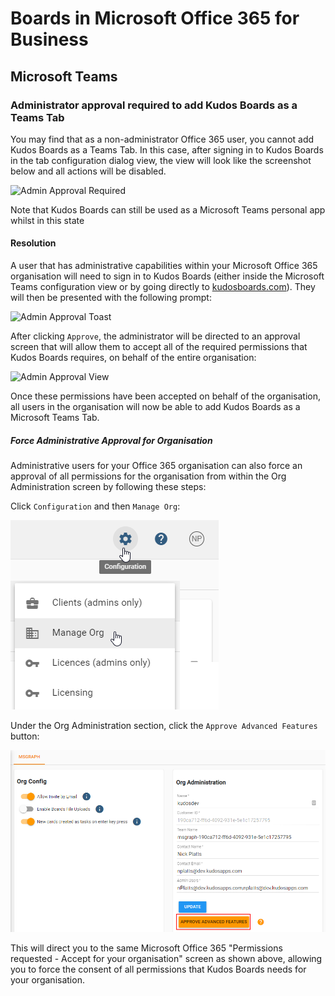# Boards in Microsoft Office 365 for Business

## Microsoft Teams

### Administrator approval required to add Kudos Boards as a Teams Tab

You may find that as a non-administrator Office 365 user, you cannot add Kudos Boards as a Teams Tab. In this case, after signing in to Kudos Boards in the tab configuration dialog view, the view will look like the screenshot below and all actions will be disabled.

![Admin Approval Required](../../assets/msgraph/teams_admin_approval_required.png)

Note that Kudos Boards can still be used as a Microsoft Teams personal app whilst in this state

#### Resolution

A user that has administrative capabilities within your Microsoft Office 365 organisation will need to sign in to Kudos Boards (either inside the Microsoft Teams configuration view or by going directly to [kudosboards.com](https://kudosboards.com)). They will then be presented with the following prompt:

![Admin Approval Toast](../../assets/msgraph/administrator_approval_toast.png)

After clicking `Approve`, the administrator will be directed to an approval screen that will allow them to accept all of the required permissions that Kudos Boards requires, on behalf of the entire organisation:

![Admin Approval View](../../assets/msgraph/administrator_approval_view.png)

Once these permissions have been accepted on behalf of the organisation, all users in the organisation will now be able to add Kudos Boards as a Microsoft Teams Tab.

##### Force Administrative Approval for Organisation

Administrative users for your Office 365 organisation can also force an approval of all permissions for the organisation from within the Org Administration screen by following these steps:

Click `Configuration` and then `Manage Org`:

![](/assets/boards/config-manage_org.png)

Under the Org Administration section, click the `Approve Advanced Features` button:

![](/assets/boards/org-admin-approve-advanced.png)

This will direct you to the same Microsoft Office 365 "Permissions requested - Accept for your organisation" screen as shown above, allowing you to force the consent of all permissions that Kudos Boards needs for your organisation.
